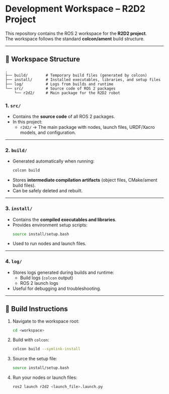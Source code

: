 # Development Workspace – R2D2 Project

This repository contains the ROS 2 workspace for the **R2D2 project**.  
The workspace follows the standard **colcon/ament** build structure.

---

## 📂 Workspace Structure

```
.
├── build/        # Temporary build files (generated by colcon)
├── install/      # Installed executables, libraries, and setup files
├── log/          # Logs from builds and runtime
└── src/          # Source code of ROS 2 packages
    └── r2d2/     # Main package for the R2D2 robot
```

### **1. `src/`**
- Contains the **source code** of all ROS 2 packages.
- In this project:
  - `r2d2/` → The main package with nodes, launch files, URDF/Xacro models, and configuration.

---

### **2. `build/`**
- Generated automatically when running:
  ```bash
  colcon build
  ```
- Stores **intermediate compilation artifacts** (object files, CMake/ament build files).
- Can be safely deleted and rebuilt.

---

### **3. `install/`**
- Contains the **compiled executables and libraries**.
- Provides environment setup scripts:
  ```bash
  source install/setup.bash
  ```
- Used to run nodes and launch files.

---

### **4. `log/`**
- Stores logs generated during builds and runtime:
  - Build logs (`colcon` output)
  - ROS 2 launch logs
- Useful for debugging and troubleshooting.

---

## 🚀 Build Instructions

1. Navigate to the workspace root:
   ```bash
   cd <workspace>
   ```

2. Build with `colcon`:
   ```bash
   colcon build --symlink-install
   ```

3. Source the setup file:
   ```bash
   source install/setup.bash
   ```

4. Run your nodes or launch files:
   ```bash
   ros2 launch r2d2 <launch_file>.launch.py
   ```

